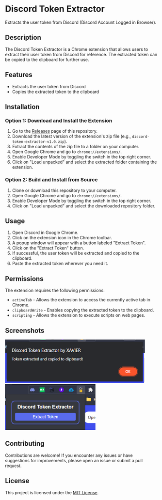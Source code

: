 # Discord Token Extractor

Extracts the user token from Discord (Discord Account Logged in Browser).

## Description
The Discord Token Extractor is a Chrome extension that allows users to extract their user token from Discord for reference. The extracted token can be copied to the clipboard for further use.

## Features
- Extracts the user token from Discord
- Copies the extracted token to the clipboard

## Installation

### Option 1: Download and Install the Extension
1. Go to the [Releases]([https://github.com/your-username/your-repository/releases](https://github.com/XavierisOP/Discord-Token-Extractor-chrome-extension/releases/tag/v1.5.0)) page of this repository.
2. Download the latest version of the extension's zip file (e.g., `discord-token-extractor-v1.0.zip`).
3. Extract the contents of the zip file to a folder on your computer.
4. Open Google Chrome and go to `chrome://extensions/`.
5. Enable Developer Mode by toggling the switch in the top right corner.
6. Click on "Load unpacked" and select the extracted folder containing the extension.

### Option 2: Build and Install from Source
1. Clone or download this repository to your computer.
2. Open Google Chrome and go to `chrome://extensions/`.
3. Enable Developer Mode by toggling the switch in the top right corner.
4. Click on "Load unpacked" and select the downloaded repository folder.

## Usage
1. Open Discord in Google Chrome.
2. Click on the extension icon in the Chrome toolbar.
3. A popup window will appear with a button labeled "Extract Token".
4. Click on the "Extract Token" button.
5. If successful, the user token will be extracted and copied to the clipboard.
6. Paste the extracted token wherever you need it.

## Permissions
The extension requires the following permissions:
- `activeTab` - Allows the extension to access the currently active tab in Chrome.
- `clipboardWrite` - Enables copying the extracted token to the clipboard.
- `scripting` - Allows the extension to execute scripts on web pages.

## Screenshots
![Screenshot 1](/screenshots/screenshot1.png)
![Screenshot 2](/screenshots/screenshot2.png)

## Contributing
Contributions are welcome! If you encounter any issues or have suggestions for improvements, please open an issue or submit a pull request.

## License
This project is licensed under the [MIT License](LICENSE).
